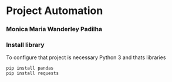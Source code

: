 # Project Automation
### Monica Maria Wanderley Padilha

### Install library
To configure that project is necessary Python 3 and thats libraries
```
pip install pandas
pip install requests
```
